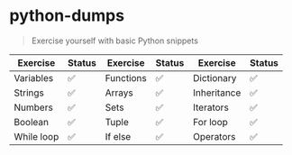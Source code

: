 # python-dumps
> Exercise yourself with basic Python snippets

| Exercise       | Status             | Exercise       | Status             | Exercise       | Status             |
| -------------- | ---------          | -------------- | ---------          | -------------- | ---------          |
| Variables      | :white_check_mark: | Functions      | :white_check_mark: | Dictionary     | :white_check_mark: |
| Strings        | :white_check_mark: | Arrays         | :white_check_mark: | Inheritance    | :white_check_mark: |
| Numbers        | :white_check_mark: | Sets           | :white_check_mark: | Iterators      | :white_check_mark: |
| Boolean        | :white_check_mark: | Tuple          | :white_check_mark: | For loop       | :white_check_mark: |
| While loop     | :white_check_mark: | If else        | :white_check_mark: | Operators      | :white_check_mark: |




